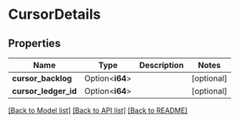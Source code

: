 # CursorDetails

## Properties

Name | Type | Description | Notes
------------ | ------------- | ------------- | -------------
**cursor_backlog** | Option<**i64**> |  | [optional]
**cursor_ledger_id** | Option<**i64**> |  | [optional]

[[Back to Model list]](../README.md#documentation-for-models) [[Back to API list]](../README.md#documentation-for-api-endpoints) [[Back to README]](../README.md)



